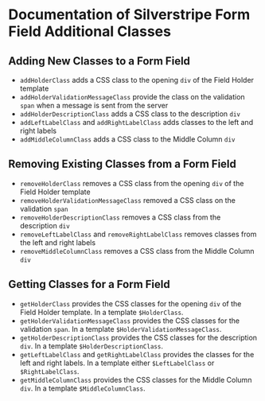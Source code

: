 # Documentation of Silverstripe Form Field Additional Classes

## Adding New Classes to a Form Field
* `addHolderClass` adds a CSS class to the opening `div` of the Field Holder template
* `addHolderValidationMessageClass` provide the class on the validation `span` when a message is sent from the server
* `addHolderDescriptionClass` adds a CSS class to the description `div`
* `addLeftLabelClass` and `addRightLabelClass` adds classes to the left and right labels
* `addMiddleColumnClass` adds a CSS class to the Middle Column `div`
## Removing Existing Classes from a Form Field
* `removeHolderClass` removes a CSS class from the opening `div` of the Field Holder template
* `removeHolderValidationMessageClass` removed a CSS class on the validation `span`
* `removeHolderDescriptionClass` removes a CSS class from the description `div`
* `removeLeftLabelClass` and `removeRightLabelClass` removes classes from the left and right labels
* `removeMiddleColumnClass` removes a CSS class from the Middle Column `div`
## Getting Classes for a Form Field
* `getHolderClass` provides the CSS classes for the opening `div` of the Field Holder template.  In a template `$HolderClass`.
* `getHolderValidationMessageClass` provides the CSS classes for the validation `span`.  In a template `$HolderValidationMessageClass`.
* `getHolderDescriptionClass` provides the CSS classes for the description `div`.  In a template `$HolderDescriptionClass`.
* `getLeftLabelClass` and `getRightLabelClass` provides the classes for the left and right labels.  In a template either `$LeftLabelClass` or `$RightLabelClass`.
* `getMiddleColumnClass` provides the CSS classes for the Middle Column `div`.  In a template `$MiddleColumnClass`.
